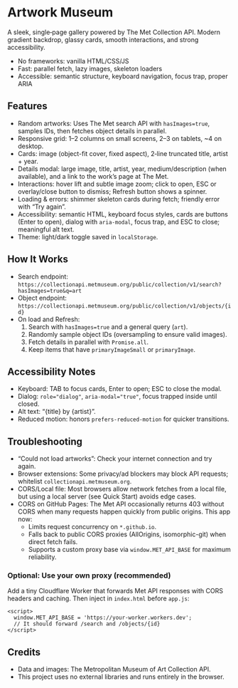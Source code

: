 # Artwork Museum

A sleek, single‑page gallery powered by The Met Collection API. Modern gradient backdrop, glassy cards, smooth interactions, and strong accessibility.

- No frameworks: vanilla HTML/CSS/JS
- Fast: parallel fetch, lazy images, skeleton loaders
- Accessible: semantic structure, keyboard navigation, focus trap, proper ARIA

## Features

- Random artworks: Uses The Met search API with `hasImages=true`, samples IDs, then fetches object details in parallel.
- Responsive grid: 1–2 columns on small screens, 2–3 on tablets, ~4 on desktop.
- Cards: image (object-fit cover, fixed aspect), 2‑line truncated title, artist + year.
- Details modal: large image, title, artist, year, medium/description (when available), and a link to the work’s page at The Met.
- Interactions: hover lift and subtle image zoom; click to open, ESC or overlay/close button to dismiss; Refresh button shows a spinner.
- Loading & errors: shimmer skeleton cards during fetch; friendly error with “Try again”.
- Accessibility: semantic HTML, keyboard focus styles, cards are buttons (Enter to open), dialog with `aria-modal`, focus trap, and ESC to close; meaningful alt text.
- Theme: light/dark toggle saved in `localStorage`.

## How It Works

- Search endpoint: `https://collectionapi.metmuseum.org/public/collection/v1/search?hasImages=true&q=art`
- Object endpoint: `https://collectionapi.metmuseum.org/public/collection/v1/objects/{id}`
- On load and Refresh:
  1) Search with `hasImages=true` and a general query (`art`).
  2) Randomly sample object IDs (oversampling to ensure valid images).
  3) Fetch details in parallel with `Promise.all`.
  4) Keep items that have `primaryImageSmall` or `primaryImage`.

## Accessibility Notes

- Keyboard: TAB to focus cards, Enter to open; ESC to close the modal.
- Dialog: `role="dialog"`, `aria-modal="true"`, focus trapped inside until closed.
- Alt text: “{title} by {artist}”.
- Reduced motion: honors `prefers-reduced-motion` for quicker transitions.


## Troubleshooting

- “Could not load artworks”: Check your internet connection and try again.
- Browser extensions: Some privacy/ad blockers may block API requests; whitelist `collectionapi.metmuseum.org`.
- CORS/Local file: Most browsers allow network fetches from a local file, but using a local server (see Quick Start) avoids edge cases.
- CORS on GitHub Pages: The Met API occasionally returns 403 without CORS when many requests happen quickly from public origins. This app now:
  - Limits request concurrency on `*.github.io`.
  - Falls back to public CORS proxies (AllOrigins, isomorphic-git) when direct fetch fails.
  - Supports a custom proxy base via `window.MET_API_BASE` for maximum reliability.

### Optional: Use your own proxy (recommended)

Add a tiny Cloudflare Worker that forwards Met API responses with CORS headers and caching. Then inject in `index.html` before `app.js`:

```
<script>
  window.MET_API_BASE = 'https://your-worker.workers.dev';
  // It should forward /search and /objects/{id}
</script>
```

## Credits

- Data and images: The Metropolitan Museum of Art Collection API.
- This project uses no external libraries and runs entirely in the browser.

